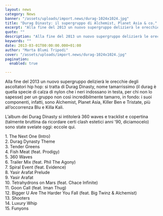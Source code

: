 ```yaml
---
layout: news
category: News
banner: "/assets/uploads/import.news/durag-1024x1024.jpg"
title: "Durag Dinasty: il supergruppo di Alchemist, Planet Asia & co."
excerpt: "Alla fine del 2013 un nuovo supergruppo delizierà le orecchie degli ascoltatori hip hop: si tratta di Durag Dinasty, nome tamarrissimo (il durag è quella specie di calza di nylon che i neri indossano in testa, per chi non lo sapesse) per un gruppo non così incredibilmente tamarro, in fondo: i suoi componenti, infatti, sono [&hellip"
quote: ""
description: "Alla fine del 2013 un nuovo supergruppo delizierà le orecchie degli ascoltatori hip hop: si tratta di Durag Dinasty, nome tamarrissimo (il durag è quella specie di calza di nylon che i neri indossano in testa, per chi non lo sapesse) per un gruppo non così incredibilmente tamarro, in fondo: i suoi componenti, infatti, sono [&hellip"
keywords: ""
date: 2013-03-01T00:00:00.000+01:00
author: "Marta Blumi Tripodi"
cover: "/assets/uploads/import.news/durag-1024x1024.jpg"
pagination:
  enabled: true

---
```


Alla fine del 2013 un nuovo supergruppo delizierà le orecchie degli ascoltatori hip hop: si tratta di Durag Dinasty, nome tamarrissimo (il durag è quella specie di calza di nylon che i neri indossano in testa, per chi non lo sapesse) per un gruppo non così incredibilmente tamarro, in fondo: i suoi componenti, infatti, sono Alchemist, Planet Asia, Killer Ben e Tristate, più all’occorrenza Blu e Killa Kali.

L’album dei Durag Dinasty si intitolerà 360 waves e tracklist e copertina (talmente bruttina da ricordare certi clash estetici anni ’90, diciamocelo) sono state svelate oggi: eccole qui.

1\. The Next One (Intro)  
2\. Durag Dynasty Theme  
3\. Tender Greens  
4\. Fish Meat (feat. Prodigy)  
5\. 360 Waves  
6\. Trailer Mix (feat. Phil The Agony)  
7\. Spiral Event (feat. Evidence)  
8\. Yasir Arafat Prelude  
9\. Yasir Arafat  
10\. Tetrahydrons on Mars (feat. Chace Infinite)  
11\. Goon Call (feat. Iman Thug)  
12\. Bigger U Are The Harder You Fall (feat. Big Twinz & Alchemist)  
13\. Shooters  
14\. Luxury Whip  
15\. Funyons